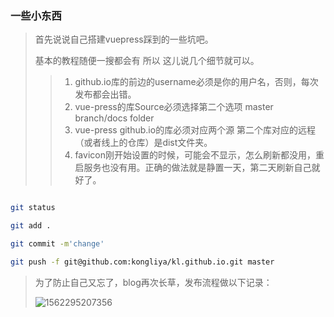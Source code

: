 ### 一些小东西

> 首先说说自己搭建vuepress踩到的一些坑吧。
>
> 基本的教程随便一搜都会有 所以 这儿说几个细节就可以。
>
> > 1.  github.io库的前边的username必须是你的用户名，否则，每次发布都会出错。
> > 2. vue-press的库Source必须选择第二个选项 master branch/docs folder
> > 3. vue-press github.io的库必须对应两个源 第二个库对应的远程（或者线上的仓库）是dist文件夹。
> > 4. favicon刚开始设置的时候，可能会不显示，怎么刷新都没用，重启服务也没有用。正确的做法就是静置一天，第二天刷新自己就好了。
>



```bash

git status

git add .

git commit -m'change'

git push -f git@github.com:kongliya/kl.github.io.git master
```



> 为了防止自己又忘了，blog再次长草，发布流程做以下记录：
>
> ![1562295207356](C:\Users\kl71611\AppData\Roaming\Typora\typora-user-images\1562295234547.png)